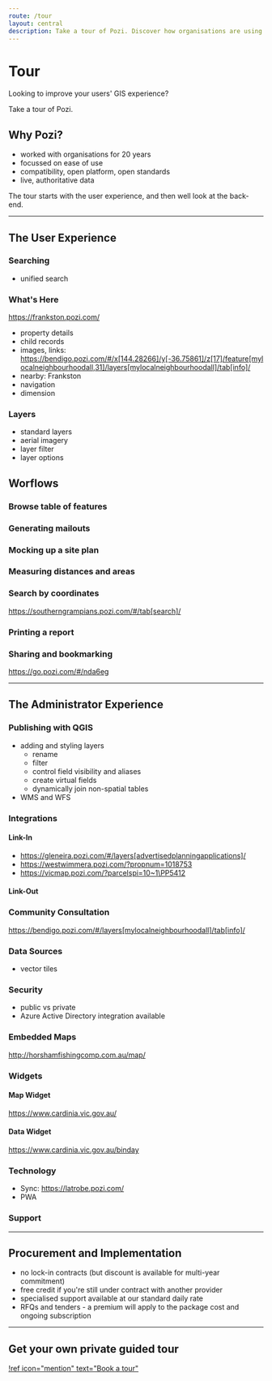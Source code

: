 ```yaml
---
route: /tour
layout: central
description: Take a tour of Pozi. Discover how organisations are using this modern, open-standards enterprise GIS enquiry tool.
---
```


# Tour

Looking to improve your users' GIS experience?

Take a tour of Pozi.

## Why Pozi?

* worked with organisations for 20 years
* focussed on ease of use
* compatibility, open platform, open standards
* live, authoritative data

The tour starts with the user experience, and then well look at the back-end.

---

## The User Experience

### Searching

* unified search

### What's Here

https://frankston.pozi.com/

* property details
* child records
* images, links: https://bendigo.pozi.com/#/x[144.28266]/y[-36.75861]/z[17]/feature[mylocalneighbourhoodall,31]/layers[mylocalneighbourhoodall]/tab[info]/
* nearby: Frankston
* navigation
* dimension

### Layers

* standard layers
* aerial imagery
* layer filter
* layer options

## Worflows

### Browse table of features

### Generating mailouts

### Mocking up a site plan

### Measuring distances and areas

### Search by coordinates

https://southerngrampians.pozi.com/#/tab[search]/

### Printing a report

### Sharing and bookmarking

https://go.pozi.com/#/nda6eg

---

## The Administrator Experience

### Publishing with QGIS

* adding and styling layers
  * rename
  * filter
  * control field visibility and aliases
  * create virtual fields
  * dynamically join non-spatial tables
* WMS and WFS

### Integrations

#### Link-In

* https://gleneira.pozi.com/#/layers[advertisedplanningapplications]/
* https://westwimmera.pozi.com/?propnum=1018753
* https://vicmap.pozi.com/?parcelspi=10~1\PP5412

#### Link-Out

### Community Consultation

https://bendigo.pozi.com/#/layers[mylocalneighbourhoodall]/tab[info]/


### Data Sources

* vector tiles

### Security

* public vs private
* Azure Active Directory integration available

### Embedded Maps

http://horshamfishingcomp.com.au/map/

### Widgets

#### Map Widget

https://www.cardinia.vic.gov.au/

#### Data Widget

https://www.cardinia.vic.gov.au/binday


### Technology

* Sync: https://latrobe.pozi.com/
* PWA 

### Support

---

## Procurement and Implementation

* no lock-in contracts (but discount is available for multi-year commitment)
* free credit if you're still under contract with another provider
* specialised support available at our standard daily rate
* RFQs and tenders - a premium will apply to the package cost and ongoing subscription

---

## Get your own private guided tour

[!ref icon="mention" text="Book a tour"](/contact/)
